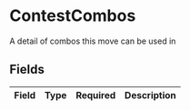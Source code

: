 # ContestCombos

A detail of combos this move can be used in


## Fields

| Field       | Type        | Required    | Description |
| ----------- | ----------- | ----------- | ----------- |